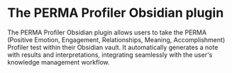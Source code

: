 # The PERMA Profiler Obsidian plugin

The PERMA Profiler Obsidian plugin allows users to take the PERMA (Positive Emotion, Engagement, Relationships, Meaning, Accomplishment) Profiler test within their Obsidian vault. It automatically generates a note with results and interpretations, integrating seamlessly with the user's knowledge management workflow.
